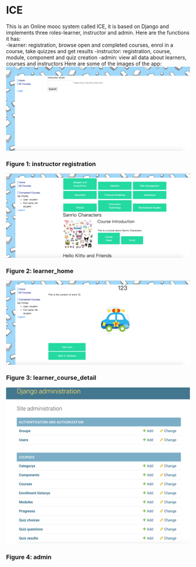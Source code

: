 # ICE
This is an Online mooc system called ICE, it is based on Django and implements three roles-learner, instructor and admin.
Here are the functions it has:  
-learner: registration, browse open and completed courses, enrol in a course, take quizzes and get results
-instructor: registration, course, module, component and quiz creation
-admin: view all data about learners, courses and instructors
Here are some of the images of the app:
<img src="https://github.com/robinwhy/ICE/blob/master/images/instructor_registration.png" alt="instructor registration" title="instructor registration">
<h3>Figure 1: instructor registration</h3>
<img src="https://github.com/robinwhy/ICE/blob/master/images/learner_home.png" alt="learner_home" title="learner_home">
<h3>Figure 2: learner_home</h3>
<img src="https://github.com/robinwhy/ICE/blob/master/images/learner_course_detail.png" alt="learner_course_detail" title="learner_course_detail">
<h3>Figure 3: learner_course_detail</h3>
<img src="https://github.com/robinwhy/ICE/blob/master/images/admin.png" alt="admin" title="admin">
<h3>Figure 4: admin</h3>
